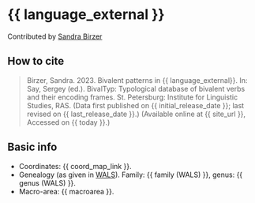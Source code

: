 # {{ language_external }}
Contributed by [Sandra Birzer](https://www.uni-bamberg.de/slavling/personal/prof-dr-sandra-birzer/)

## How to cite
> Birzer, Sandra. 2023. Bivalent patterns in {{ language_external}}. 
> In: Say, Sergey (ed.). BivalTyp: Typological database of bivalent verbs and their encoding frames. 
> St. Petersburg: Institute for Linguistic Studies, RAS. 
> (Data first published on {{ initial_release_date }}; 
> last revised on {{ last_release_date }}.) (Available online at {{ site_url }}, 
> Accessed on {{ today }}.)

## Basic info
- Coordinates: {{ coord_map_link }}.
- Genealogy (as given in [WALS](https://wals.info/)). Family: {{ family (WALS) }}, genus: {{ genus (WALS) }}.
- Macro-area: {{ macroarea }}.
